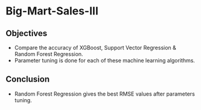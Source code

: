 # Big-Mart-Sales-III

## Objectives
- Compare the accuracy of XGBoost, Support Vector Regression &amp; Random Forest Regression.
- Parameter tuning is done for each of these machine learning algorithms.

## Conclusion
- Random Forest Regression gives the best RMSE values after parameters tuning. 

